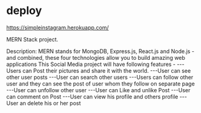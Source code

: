 # deploy

https://simpleinstagram.herokuapp.com/

MERN Stack project. 

Description:  MERN stands for MongoDB, Express.js, React.js and Node.js - and combined, these four technologies allow you to build amazing web applications
This Social Media project will have following features -
---Users can Post their pictures and share it with the world.
---User can see other user posts
---User can search other users
---Users can follow other user and they can see the post of user whom they follow on separate page
---User can unfollow other user
---User can Like and unlike Post
---User can comment on Post
---User can view his profile and others profile
---User an delete his or her post

